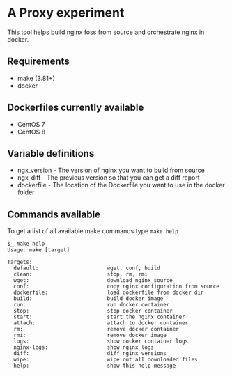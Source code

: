 # A Proxy experiment

This tool helps build nginx foss from source and orchestrate nginx in docker.

## Requirements

-   make (3.81+)
-   docker

## Dockerfiles currently available

-   CentOS 7
-   CentOS 8

## Variable definitions

-   ngx_version - The version of nginx you want to build from source
-   ngx_diff - The previous version so that you can get a diff report
-   dockerfile - The location of the Dockerfile you want to use in the docker folder

## Commands available

To get a list of all available make commands type `make help`

```
$_ make help
Usage: make [target]

Targets:
  default:                      wget, conf, build
  clean:                        stop, rm, rmi
  wget:                         download nginx source
  conf:                         copy nginx configuration from source
  dockerfile:                   load dockerfile from docker dir
  build:                        build docker image
  run:                          run docker container
  stop:                         stop docker container
  start:                        start the nginx container
  attach:                       attach to docker container
  rm:                           remove docker container
  rmi:                          remove docker image
  logs:                         show docker container logs
  nginx-logs:                   show nginx logs
  diff:                         diff nginx versions
  wipe:                         wipe out all downloaded files
  help:                         show this help message
```
